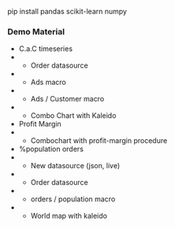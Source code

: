 pip install pandas scikit-learn numpy


### Demo Material

- C.a.C timeseries
- - Order datasource
- - Ads macro
- - Ads / Customer macro
- - Combo Chart with Kaleido
- Profit Margin
- - Combochart with profit-margin procedure
- %population orders
- - New datasource (json, live)
- - Order datasource
- - orders / population macro
- - World map with kaleido